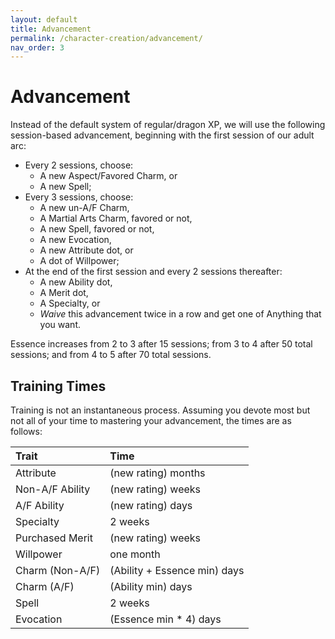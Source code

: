 ```yaml
---
layout: default
title: Advancement
permalink: /character-creation/advancement/
nav_order: 3
---
```


# Advancement

Instead of the default system of regular/dragon XP, we will use the following
session-based advancement, beginning with the first session of our adult arc:

- Every 2 sessions, choose:
  - A new Aspect/Favored Charm, or
  - A new Spell;
- Every 3 sessions, choose:
  - A new un-A/F Charm,
  - A Martial Arts Charm, favored or not,
  - A new Spell, favored or not,
  - A new Evocation,
  - A new Attribute dot, or
  - A dot of Willpower;
- At the end of the first session and every 2 sessions thereafter:
  - A new Ability dot,
  - A Merit dot,
  - A Specialty, or
  - _Waive_ this advancement twice in a row and get one of Anything that you
    want.

Essence increases from 2 to 3 after 15 sessions; from 3 to 4 after 50 total
sessions; and from 4 to 5 after 70 total sessions.

## Training Times

Training is not an instantaneous process. Assuming you devote most but not all
of your time to mastering your advancement, the times are as follows:

| Trait           | Time                         |
| :-------------- | :--------------------------- |
| Attribute       | (new rating) months          |
| Non-A/F Ability | (new rating) weeks           |
| A/F Ability     | (new rating) days            |
| Specialty       | 2 weeks                      |
| Purchased Merit | (new rating) weeks           |
| Willpower       | one month                    |
| Charm (Non-A/F) | (Ability + Essence min) days |
| Charm (A/F)     | (Ability min) days           |
| Spell           | 2 weeks                      |
| Evocation       | (Essence min * 4) days       |
